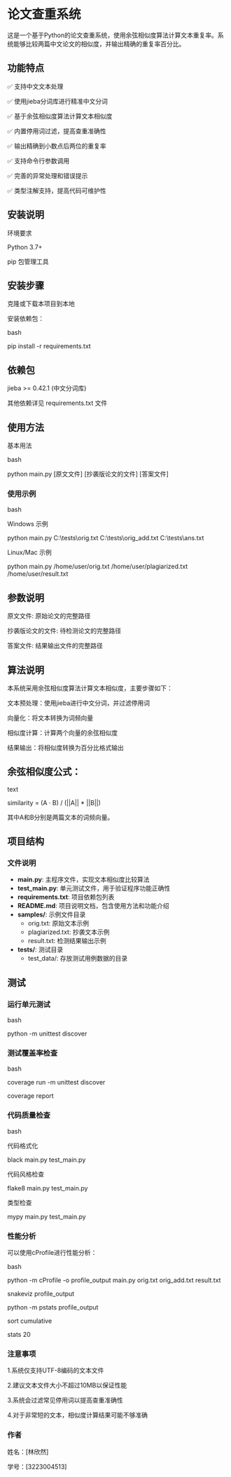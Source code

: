 # 论文查重系统

这是一个基于Python的论文查重系统，使用余弦相似度算法计算文本重复率。系统能够比较两篇中文论文的相似度，并输出精确的重复率百分比。

## 功能特点
✅ 支持中文文本处理

✅ 使用jieba分词库进行精准中文分词

✅ 基于余弦相似度算法计算文本相似度

✅ 内置停用词过滤，提高查重准确性

✅ 输出精确到小数点后两位的重复率

✅ 支持命令行参数调用

✅ 完善的异常处理和错误提示

✅ 类型注解支持，提高代码可维护性

## 安装说明

环境要求

Python 3.7+

pip 包管理工具

## 安装步骤

克隆或下载本项目到本地

安装依赖包：

bash

pip install -r requirements.txt

## 依赖包
jieba >= 0.42.1 (中文分词库)

其他依赖详见 requirements.txt 文件

## 使用方法
基本用法

bash

python main.py [原文文件] [抄袭版论文的文件] [答案文件]

### 使用示例

bash

 Windows 示例

python main.py C:\tests\orig.txt C:\tests\orig_add.txt C:\tests\ans.txt

 Linux/Mac 示例

python main.py /home/user/orig.txt /home/user/plagiarized.txt /home/user/result.txt

## 参数说明

原文文件: 原始论文的完整路径

抄袭版论文的文件: 待检测论文的完整路径

答案文件: 结果输出文件的完整路径

## 算法说明
本系统采用余弦相似度算法计算文本相似度，主要步骤如下：

文本预处理：使用jieba进行中文分词，并过滤停用词

向量化：将文本转换为词频向量

相似度计算：计算两个向量的余弦相似度

结果输出：将相似度转换为百分比格式输出

## 余弦相似度公式：
text

similarity = (A · B) / (||A|| * ||B||)

其中A和B分别是两篇文本的词频向量。

## 项目结构

### 文件说明
- **main.py**: 主程序文件，实现文本相似度比较算法
- **test_main.py**: 单元测试文件，用于验证程序功能正确性
- **requirements.txt**: 项目依赖包列表
- **README.md**: 项目说明文档，包含使用方法和功能介绍
- **samples/**: 示例文件目录
  - orig.txt: 原始文本示例
  - plagiarized.txt: 抄袭文本示例
  - result.txt: 检测结果输出示例
- **tests/**: 测试目录
  - test_data/: 存放测试用例数据的目录

## 测试

### 运行单元测试

bash

python -m unittest discover

### 测试覆盖率检查
bash

coverage run -m unittest discover

coverage report

### 代码质量检查

bash

代码格式化

black main.py test_main.py

代码风格检查

flake8 main.py test_main.py

类型检查

mypy main.py test_main.py

### 性能分析

可以使用cProfile进行性能分析：

bash

python -m cProfile -o profile_output main.py orig.txt orig_add.txt result.txt

snakeviz profile_output

python -m pstats profile_output

sort cumulative  

stats 20

### 注意事项

1.系统仅支持UTF-8编码的文本文件

2.建议文本文件大小不超过10MB以保证性能

3.系统会过滤常见停用词以提高查重准确性

4.对于非常短的文本，相似度计算结果可能不够准确

### 作者
姓名：[林欣然]

学号：[3223004513]


